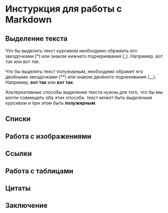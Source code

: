 # Инстуркция для работы с Markdown

## Выделение текста 

Что бы выделить текст курсивом необходимо обрамить его звездочками (*) или знаком нижнего подчеркивания (_). Например, *вот так* или _вот так_.

Что бы выделить текст полужирным, необходимо обрамит его двойными звездочками (**) или знаком двойного подчекивания (__). Например, **вот так** или __вот так__.

Альтернативные способы выделения текста нужны для того, что бы мы могли совмещать оба этих способа. _текст может быть выделеным курсивом и при этом быть **полужирным**_.

## Списки 

## Работа с изображениями

## Ссылки

## Работа с таблицами

## Цитаты

## Заключение 